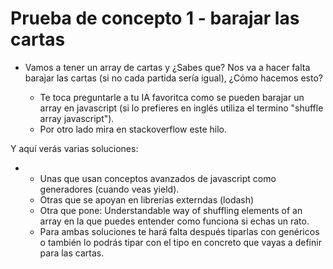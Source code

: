 # Prueba de concepto 1 - barajar las cartas

- Vamos a tener un array de cartas y ¿Sabes que? Nos va a hacer falta barajar las cartas (si no cada partida sería igual), ¿Cómo hacemos esto?

  - Te toca preguntarle a tu IA favoritca como se pueden barajar un array en javascript (si lo prefieres en inglés utiliza el termino "shuffle array javascript").
  - Por otro lado mira en stackoverflow este hilo.

Y aquí verás varias soluciones:

- - Unas que usan conceptos avanzados de javascript como generadores (cuando veas yield).
  - Otras que se apoyan en librerías externdas (lodash)
  - Otra que pone: Understandable way of shuffling elements of an array en la que puedes entender como funciona si echas un rato.
  - Para ambas soluciones te hará falta después tiparlas con genéricos o también lo podrás tipar con el tipo en concreto que vayas a definir para las cartas.
